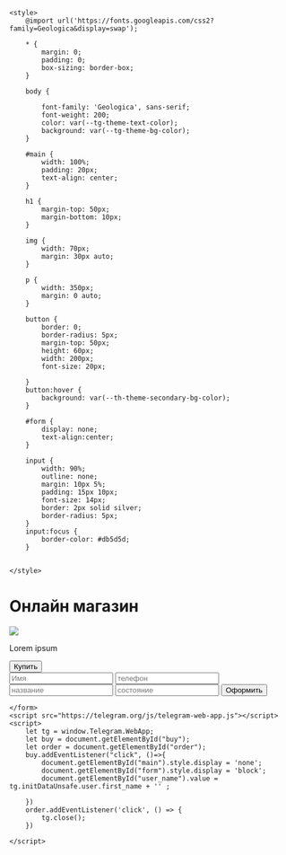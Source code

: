 <!doctype html>
<html lang="ru">
<head>
    <meta charset="UTF-8">
    <meta name="viewport"
          content="width=device-width, user-scalable=no, initial-scale=1.0, maximum-scale=1.0, minimum-scale=1.0">
    <meta http-equiv="X-UA-Compatible" content="ie=edge">
    <title>NoXeon4363</title>

    <style>
        @import url('https://fonts.googleapis.com/css2?family=Geologica&display=swap');

        * {
            margin: 0;
            padding: 0;
            box-sizing: border-box;
        }

        body {

            font-family: 'Geologica', sans-serif;
            font-weight: 200;
            color: var(--tg-theme-text-color);
            background: var(--tg-theme-bg-color);
        }

        #main {
            width: 100%;
            padding: 20px;
            text-align: center;
        }

        h1 {
            margin-top: 50px;
            margin-bottom: 10px;
        }

        img {
            width: 70px;
            margin: 30px auto;
        }

        p {
            width: 350px;
            margin: 0 auto;
        }

        button {
            border: 0;
            border-radius: 5px;
            margin-top: 50px;
            height: 60px;
            width: 200px;
            font-size: 20px;

        }
        button:hover {
            background: var(--th-theme-secondary-bg-color);
        }

        #form {
            display: none;
            text-align:center;
        }

        input {
            width: 90%;
            outline: none;
            margin: 10px 5%;
            padding: 15px 10px;
            font-size: 14px;
            border: 2px solid silver;
            border-radius: 5px;
        }
        input:focus {
            border-color: #db5d5d;
        }


    </style>
</head>
<body>
    <div id="main">
        <h1>Онлайн магазин</h1>
        <img src="https://sun9-39.userapi.com/impg/JVKAa35goFgG2KeIMpCZZHr_CLpnijExe-RoRg/UKUmxJEu-rs.jpg?size=785x589&quality=96&sign=0a8c205bcc92ef35a6cbd1cd53cac38f&c_uniq_tag=bOLNMFDxhPdUCZiD4FxoTgTaYcXS_9RKHM2EpNtinlM&type=album">
        <p>Lorem ipsum</p>
        <button id="buy">Купить</button>
    </div>
    <form id="form">
        <input type="text" placeholder="Имя" id="user_name">
        <input type="text" placeholder="телефон" id="user_number">
        <input type="text" placeholder="название" id="user_naming">
        <input type="text" placeholder="состояние" id="user_condition">
        <button id="order">Оформить</button>

    </form>
    <script src="https://telegram.org/js/telegram-web-app.js"></script>
    <script>
        let tg = window.Telegram.WebApp;
        let buy = document.getElementById("buy");
        let order = document.getElementById("order");
        buy.addEventListener("click", ()=>{
            document.getElementById("main").style.display = 'none';
            document.getElementById("form").style.display = 'block';
            document.getElementById("user_name").value = tg.initDataUnsafe.user.first_name + '' ;

        })
        order.addEventListener('click', () => {
            tg.close();
        })

    </script>
</body>
</html>
